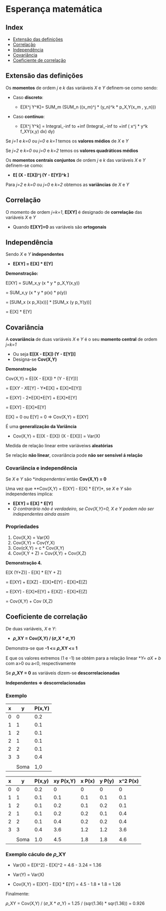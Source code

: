 # Esperança matemática

## Index

- [Extensão das definições](#extensão-das-definições)
- [Correlação](#correlação)
- [Independência](#independência)
- [Covariância](#covariância)
- [Coeficiente de correlação](#coeficiente-de-correlação)

## Extensão das definições
Os **momentos** de ordem *j* e *k* das variáveis *X* e *Y* definem-se como sendo:

- Caso **discreto**:
  - E[X^j Y^K]= SUM_m (SUM_n ((x_m)^j * (y_n)^k * p_X,Y(x_m , y_n))) 

- Caso **contínuo**:
  - E[X^j Y^k] = Integral_-inf to +inf (Integral_-inf to +inf ( x^j * y^k f_XY(x,y) dx) dy)

Se *j=1* e *k=0* ou *j=0* e *k=1* temos os **valores médios** de *X* e *Y*

Se *j=2* e *k=0* ou *j=0* e *k=2* temos os **valores quadráticos médios**

Os **momentos centrais conjuntos** de ordem *j* e *k* das variáveis *X* e *Y* definem-se como:
- **E[ (X - E[X])^j (Y - E[Y])^k ]**

Para *j=2* e *k=0* ou *j=0* e *k=2* obtemos as **variâncias** de *X* e *Y*

## Correlação

O momento de ordem *j=k=1*, **E[XY]** é designado de **correlação** das variáveis *X* e *Y*
- Quando **E[XY]=0** as variáveis são **ortogonais**

## Independência

Sendo *X* e *Y* **independentes**
- **E[XY] = E[X] * E[Y]**

**Demonstração:**

E[XY] = SUM_x,y (x * y * p_X,Y(x,y))

= SUM_x,y (x * y * p(x) * p(y))

= [SUM_x (x p_X(x))] * [SUM_x (y p_Y(y))]

= E[X] * E[Y]

## Covariância

A **covariância** de duas variáveis *X* e *Y* é o seu **momento central** de ordem *j=k=1*
- Ou seja **E[(X - E[X]) (Y - E[Y])]**
- Designa-se **Cov(X,Y)**

**Demonstração**

Cov(X,Y) = E[(X - E[X]) * (Y - E[Y])]

= E[X*Y - X*E[Y] - Y*E[X] + E[X]*E[Y]]

= E[XY] - 2*E[X]*E[Y] + E[X]*E[Y]

= E[XY] - E[X]*E[Y]

E[X] = 0 ou E[Y] = 0 => Cov(X,Y) = E[XY]

É uma **generalização da Variância**
- Cov(X,Y) = E[(X - E[X]) (X - E[X])] = Var(X)

Medida de relação linear entre variáveiws **aleatórias**

Se relação **não linear**, covariância pode **não ser sensível á relação**

### Covariância e independência

Se *X* e *Y* são **independentes*`então **Cov(X,Y) = 0**

Uma vez que **Cov(X,Y) = E[XY] - E[X] * E[Y]*, se *X* e *Y* são independentes implica:
- **E[XY] = E[X] * E[Y]**
- *O contrarário não é verdadeiro, se Cov(X,Y)=0, X e Y podem não ser independentes ainda assim*

### Propriedades

1. Cov(X,X) = Var(X)
2. Cov(X,Y) = Cov(Y,X)
3. Cov(cX,Y) = c * Cov(X,Y)
4. Cov(X,Y + Z) = Cov(X,Y) + Cov(X,Z)

**Demonstração 4.**

E[X (Y+Z)] - E[X] * E[Y + Z]

= E[XY] + E[XZ] - E[X]*E[Y] - E[X]*E[Z]

= E[XY] - E[X]*E[Y] + E[XZ] - E[X]*E[Z]

= Cov(X,Y) + Cov (X,Z)

## Coeficiente de correlação

De duas variáveis, *X* e *Y*:
- **𝜌_XY = Cov(X,Y) / (𝜎_X * 𝜎_Y)**

Demonstra-se que **-1 <= 𝜌_XY <= 1**

E que os valores extremos (1 e -1) se obtém para a relação linear **Y= aX + b* com a>0 ou a<0, respectivamente

Se **𝜌_XY = 0** as variáveis dizem-se **descorrelacionadas** 

**Independentes => descorrelacionadas**

### Exemplo

|x	|y		|P(x,Y)	|
|-	|-		|-		|
|0	|0		|0.2	|
|1	|1		|0.1	|
|1	|2		|0.1	|
|2	|1		|0.1	|
|2	|2		|0.1	|
|3	|3		|0.4	|
|	|		|		|
| 	|Soma	|1,0	|

|x	|y		|P(x,y)	|xy P(x,Y)	|x P(x)	|y P(y)	|x^2 P(x)	|
|-	|-		|-		|-			|-		|-		|-			|
|0	|0		|0.2	|0			|0		|0		|0			|
|1	|1		|0.1	|0.1		|0.1	|0.1	|0.1		|
|1	|2		|0.1	|0.2		|0.1	|0.2	|0.1		|
|2	|1		|0.1	|0.2		|0.2	|0.1	|0.4		|
|2	|2		|0.1	|0.4		|0.2	|0.2	|0.4		|
|3	|3		|0.4	|3.6		|1.2	|1.2	|3.6		|
|	|		|		|			|		|		|			|
|	|Soma	|1.0	|4.5		|1.8	|1.8	|4.6		|

### Exemplo cáculo de 𝜌_XY

- Var(X) = E[X^2] - E[X]^2 = 4.6 - 3.24 = 1.36
- Var(Y) = Var(X)

- Cov(X,Y) = E[XY] - E[X] * E[Y] = 4.5 - 1.8 * 1.8 = 1.26

Finalmente:

𝜌_XY = Cov(X,Y) / (𝜎_X * 𝜎_Y) = 1.25 / (sqr(1.36) * sqr(1.36)) = 0.926



